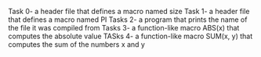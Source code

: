 Task 0- a header file that defines a macro named size
Task 1- a header file that defines a macro named PI
Tasks 2- a program that prints the name of the file it was compiled from
Tasks 3-  a function-like macro ABS(x) that computes the absolute value
TASks 4- a function-like macro SUM(x, y) that computes the sum of the numbers x and y
